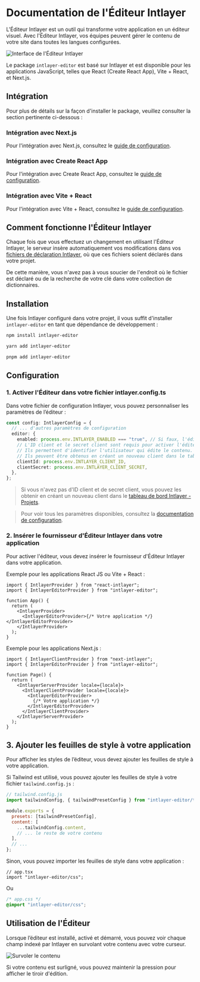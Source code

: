 # Documentation de l'Éditeur Intlayer

L'Éditeur Intlayer est un outil qui transforme votre application en un éditeur visuel. Avec l'Éditeur Intlayer, vos équipes peuvent gérer le contenu de votre site dans toutes les langues configurées.

![Interface de l'Éditeur Intlayer](https://github.com/aymericzip/intlayer/blob/main/docs/fr/assets/intlayer_editor_ui.png)

Le package `intlayer-editor` est basé sur Intlayer et est disponible pour les applications JavaScript, telles que React (Create React App), Vite + React, et Next.js.

## Intégration

Pour plus de détails sur la façon d'installer le package, veuillez consulter la section pertinente ci-dessous :

### Intégration avec Next.js

Pour l'intégration avec Next.js, consultez le [guide de configuration](https://github.com/aymericzip/intlayer/blob/main/docs/fr/intlayer_with_nextjs_15.md).

### Intégration avec Create React App

Pour l'intégration avec Create React App, consultez le [guide de configuration](https://github.com/aymericzip/intlayer/blob/main/docs/fr/intlayer_with_create_react_app.md).

### Intégration avec Vite + React

Pour l'intégration avec Vite + React, consultez le [guide de configuration](https://github.com/aymericzip/intlayer/blob/main/docs/fr/intlayer_with_vite+react.md).

## Comment fonctionne l'Éditeur Intlayer

Chaque fois que vous effectuez un changement en utilisant l'Éditeur Intlayer, le serveur insère automatiquement vos modifications dans vos [fichiers de déclaration Intlayer](https://github.com/aymericzip/intlayer/blob/main/docs/fr/content_declaration/get_started.md), où que ces fichiers soient déclarés dans votre projet.

De cette manière, vous n'avez pas à vous soucier de l'endroit où le fichier est déclaré ou de la recherche de votre clé dans votre collection de dictionnaires.

## Installation

Une fois Intlayer configuré dans votre projet, il vous suffit d'installer `intlayer-editor` en tant que dépendance de développement :

```bash
npm install intlayer-editor
```

```bash
yarn add intlayer-editor
```

```bash
pnpm add intlayer-editor
```

## Configuration

### 1. Activer l'Éditeur dans votre fichier intlayer.config.ts

Dans votre fichier de configuration Intlayer, vous pouvez personnaliser les paramètres de l’éditeur :

```typescript
const config: IntlayerConfig = {
  // ... d'autres paramètres de configuration
  editor: {
    enabled: process.env.INTLAYER_ENABLED === "true", // Si faux, l'éditeur est inactif et ne peut pas être accessible.
    // L'ID client et le secret client sont requis pour activer l'éditeur.
    // Ils permettent d'identifier l'utilisateur qui édite le contenu.
    // Ils peuvent être obtenus en créant un nouveau client dans le tableau de bord Intlayer - Projets (https://intlayer.org/dashboard/projects).
    clientId: process.env.INTLAYER_CLIENT_ID,
    clientSecret: process.env.INTLAYER_CLIENT_SECRET,
  },
};
```

> Si vous n'avez pas d'ID client et de secret client, vous pouvez les obtenir en créant un nouveau client dans le [tableau de bord Intlayer - Projets](https://intlayer.org/dashboard/projects).

> Pour voir tous les paramètres disponibles, consultez la [documentation de configuration](https://github.com/aymericzip/intlayer/blob/main/docs/fr/configuration.md).

### 2. Insérer le fournisseur d'Éditeur Intlayer dans votre application

Pour activer l'éditeur, vous devez insérer le fournisseur d'Éditeur Intlayer dans votre application.

Exemple pour les applications React JS ou Vite + React :

```tsx
import { IntlayerProvider } from "react-intlayer";
import { IntlayerEditorProvider } from "intlayer-editor";

function App() {
  return (
    <IntlayerProvider>
      <IntlayerEditorProvider>{/* Votre application */}</IntlayerEditorProvider>
    </IntlayerProvider>
  );
}
```

Exemple pour les applications Next.js :

```tsx
import { IntlayerClientProvider } from "next-intlayer";
import { IntlayerEditorProvider } from "intlayer-editor";

function Page() {
  return (
    <IntlayerServerProvider locale={locale}>
      <IntlayerClientProvider locale={locale}>
        <IntlayerEditorProvider>
          {/* Votre application */}
        </IntlayerEditorProvider>
      </IntlayerClientProvider>
    </IntlayerServerProvider>
  );
}
```

## 3. Ajouter les feuilles de style à votre application

Pour afficher les styles de l’éditeur, vous devez ajouter les feuilles de style à votre application.

Si Tailwind est utilisé, vous pouvez ajouter les feuilles de style à votre fichier `tailwind.config.js` :

```js
// tailwind.config.js
import tailwindConfig, { tailwindPresetConfig } from "intlayer-editor/tailwind";

module.exports = {
  presets: [tailwindPresetConfig],
  content: [
    ...tailwindConfig.content,
    // ... le reste de votre contenu
  ],
  // ...
};
```

Sinon, vous pouvez importer les feuilles de style dans votre application :

```tsx
// app.tsx
import "intlayer-editor/css";
```

Ou

```css
/* app.css */
@import "intlayer-editor/css";
```

## Utilisation de l'Éditeur

Lorsque l’éditeur est installé, activé et démarré, vous pouvez voir chaque champ indexé par Intlayer en survolant votre contenu avec votre curseur.

![Survoler le contenu](https://github.com/aymericzip/intlayer/blob/main/docs/fr/assets/intlayer_editor_hover_content.png)

Si votre contenu est surligné, vous pouvez maintenir la pression pour afficher le tiroir d'édition.
